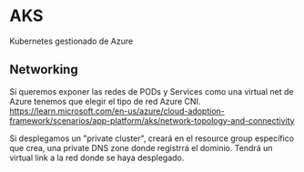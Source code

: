 # AKS
Kubernetes gestionado de Azure

## Networking
Si queremos exponer las redes de PODs y Services como una virtual net de Azure tenemos que elegir el tipo de red Azure CNI.
https://learn.microsoft.com/en-us/azure/cloud-adoption-framework/scenarios/app-platform/aks/network-topology-and-connectivity


Si desplegamos un "private cluster", creará en el resource group específico que crea, una private DNS zone donde registrrá el dominio.
Tendrá un virtual link a la red donde se haya desplegado.
